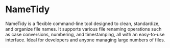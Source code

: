 # NameTidy
NameTidy is a flexible command-line tool designed to clean, standardize, and organize file names. It supports various file renaming operations such as case conversions, numbering, and timestamping, all with an easy-to-use interface. Ideal for developers and anyone managing large numbers of files.

